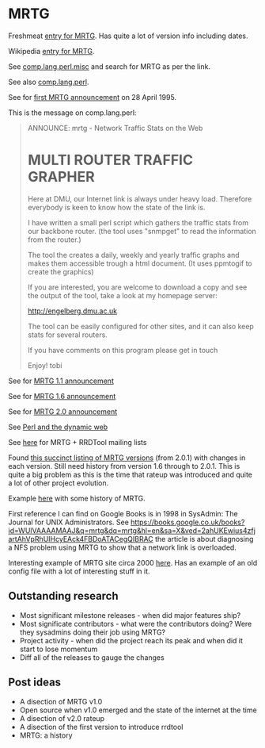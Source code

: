 # MRTG

Freshmeat [entry for MRTG](http://freshmeat.sourceforge.net/projects/mrtg). Has quite a lot of version info including dates.

Wikipedia [entry for MRTG](https://en.wikipedia.org/wiki/Multi_Router_Traffic_Grapher).

See [comp.lang.perl.misc](https://groups.google.com/g/comp.lang.perl.misc/) and search for MRTG as per the link.

See also [comp.lang.perl](https://groups.google.com/g/comp.lang.perl/).

See for [first MRTG announcement](https://groups.google.com/g/comp.lang.perl/c/FaAWCOBdgKo/m/g7IAn-LRGicJ) on 28 April 1995.

This is the message on comp.lang.perl:

>ANNOUNCE: mrtg - Network Traffic Stats on the Web
>
>MULTI ROUTER TRAFFIC GRAPHER
>============================
>Here at DMU, our Internet link is always under heavy load. Therefore
everybody is keen to know how the state of the link is.
>
>I have written a small perl script which gathers the traffic stats from our
backbone router. (the tool uses "snmpget" to read the information from the
router.)
>
>The tool the creates a daily, weekly and yearly traffic graphs and makes
them accessible trough a html document. (It uses ppmtogif to create the
graphics)
>
>If you are interested, you are welcome to download a
copy and see the output of the tool, take a look at my homepage server:
>
>http://engelberg.dmu.ac.uk
>
>The tool can be easily configured for other sites, and it can also keep stats
for several routers.
>
>If you have comments on this program please get in touch
>
>Enjoy!
>tobi

See for [MRTG 1.1 announcement](https://groups.google.com/g/comp.lang.perl.misc/c/bhOhM6Grii4/m/1Y8LlDrkKzcJ)

See for [MRTG 1.6 announcement](https://groups.google.com/g/comp.lang.perl.misc/c/4gUbj7tBi14/m/R2fzLDA_bLcJ)

See for [MRTG 2.0 announcement](https://groups.google.com/g/comp.lang.perl.misc/c/KqlEw0PexWA/m/cjYGNVFl-ScJ)

See [Perl and the dynamic web](https://opensource.com/life/16/11/perl-and-birth-dynamic-web)

See [here](https://lists.oetiker.ch/) for MRTG + RRDTool mailing lists

Found [this succinct listing of MRTG versions](http://www.mrtg.cz/pub/CHANGES) (from 2.0.1) with changes in each version. Still need history from version 1.6 through to 2.0.1. This is quite a big problem as this is the time that rateup was introduced and quite a lot of other project evolution.

Example [here](https://www.noao.edu/kpno/router-stats/readme.html) with some history of MRTG.

First reference I can find on Google Books is in 1998 in SysAdmin: The Journal for UNIX Administrators. See https://books.google.co.uk/books?id=WUlVAAAAMAAJ&q=mrtg&dq=mrtg&hl=en&sa=X&ved=2ahUKEwius4zfjartAhVpRhUIHcyEAck4FBDoATACegQIBRAC the article is about diagnosing a NFS problem using MRTG to show that a network link is overloaded.

Interesting example of MRTG site circa 2000 [here](http://mrtg.xidus.net/). Has an example of an old config file with a lot of interesting stuff in it.

## Outstanding research

* Most significant milestone releases - when did major features ship?
* Most significate contributors - what were the contributors doing? Were they sysadmins doing their job using MRTG?
* Project activity - when did the project reach its peak and when did it start to lose momentum
* Diff all of the releases to gauge the changes

## Post ideas

* A disection of MRTG v1.0
* Open source when v1.0 emerged and the state of the internet at the time
* A disection of v2.0 rateup
* A disection of the first version to introduce rrdtool
* MRTG: a history
